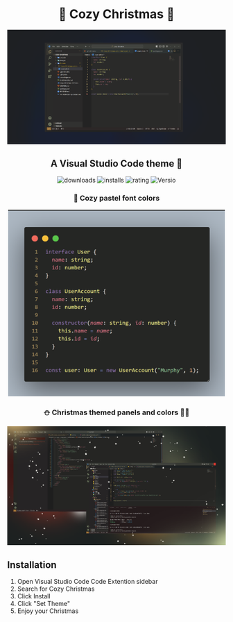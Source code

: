 
<div align="center">

# 🎄 Cozy Christmas 🎄

<img src="images/closeupImpr.png" alt="image2" width="900"/>

## A Visual Studio Code theme 🌠

![downloads](https://img.shields.io/visual-studio-marketplace/d/muyJason.cozy-christmas?style=for-the-badge&logo=docusign&logoColor=white&colorA=2b303b&colorB=96E072) 
![installs](https://img.shields.io/visual-studio-marketplace/i/muyJason.cozy-christmas?style=for-the-badge&logo=docusign&logoColor=white&colorA=2b303b&colorB=b43b2b) 
![rating](https://img.shields.io/visual-studio-marketplace/r/muyJason.cozy-christmas?style=for-the-badge&logo=reverbnation&logoColor=white&colorA=2b303b&colorB=FFE66D)
![Versio](https://img.shields.io/github/package-json/v/JasonIsHydrated/cozy-christmas/master?style=for-the-badge&logo=reverbnation&logoColor=white&colorA=2b303b&colorB=a2E6FF)


### 🍪 Cozy pastel font colors 

<img src="images/Snap.png" alt="image2" width="500"/>

### ⛄ Christmas themed panels and colors 🧑‍🎄

<img src="images/custom.png" alt="image3" width="900"/>

</div>

## Installation

1. Open Visual Studio Code Code Extention sidebar
2. Search for Cozy Christmas
3. Click Install
4. Click "Set Theme"
5. Enjoy your Christmas